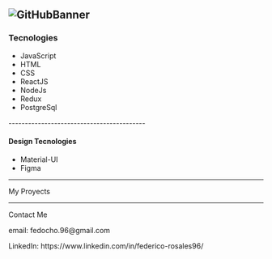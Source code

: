 
![GitHubBanner](https://user-images.githubusercontent.com/73982324/124511688-19640c80-ddad-11eb-85b6-ea5481bdf571.gif)
------------------------------------------
<h3> Tecnologies </h3>

<ul>
  <li>JavaScript</li>
  <li>HTML</li>
  <li>CSS</li>
  <li>ReactJS</li>
  <li>NodeJs</li>
  <li>Redux</li>
  <li>PostgreSql</li>
</ul>
------------------------------------------

<h4> Design Tecnologies </h4>

<ul>
  <li>Material-UI</li>
  <li>Figma</li>
</ul>

------------------------------------------

My Proyects




------------------------------------------
Contact Me
<p>email: fedocho.96@gmail.com</p>
<span> LinkedIn: https://www.linkedin.com/in/federico-rosales96/</span>
